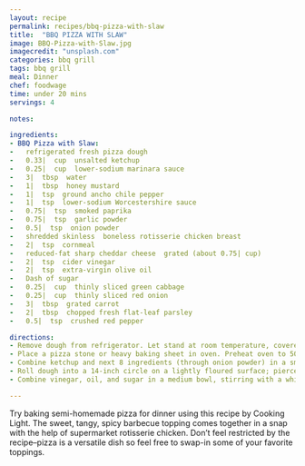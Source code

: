 ```yaml
---
layout: recipe
permalink: recipes/bbq-pizza-with-slaw
title:  "BBQ PIZZA WITH SLAW"
image: BBQ-Pizza-with-Slaw.jpg
imagecredit: "unsplash.com"
categories: bbq grill 
tags: bbq grill 
meal: Dinner
chef: foodwage
time: under 20 mins
servings: 4

notes:

ingredients:
- BBQ Pizza with Slaw:
-   refrigerated fresh pizza dough
-   0.33|  cup  unsalted ketchup
-   0.25|  cup  lower-sodium marinara sauce
-   3|  tbsp  water
-   1|  tbsp  honey mustard
-   1|  tsp  ground ancho chile pepper
-   1|  tsp  lower-sodium Worcestershire sauce
-   0.75|  tsp  smoked paprika
-   0.75|  tsp  garlic powder
-   0.5|  tsp  onion powder
-   shredded skinless  boneless rotisserie chicken breast
-   2|  tsp  cornmeal
-   reduced-fat sharp cheddar cheese  grated (about 0.75| cup)
-   2|  tsp  cider vinegar
-   2|  tsp  extra-virgin olive oil
-   Dash of sugar
-   0.25|  cup  thinly sliced green cabbage
-   0.25|  cup  thinly sliced red onion
-   3|  tbsp  grated carrot
-   2|  tbsp  chopped fresh flat-leaf parsley
-   0.5|  tsp  crushed red pepper

directions:
- Remove dough from refrigerator. Let stand at room temperature, covered, for 30 minutes.  
- Place a pizza stone or heavy baking sheet in oven. Preheat oven to 500°F (keep pizza stone or baking sheet in oven as it preheats).   
- Combine ketchup and next 8 ingredients (through onion powder) in a small saucepan; bring to a simmer. Reduce heat; cook 6 minutes. Combine 2 tablespoons ketchup mixture and chicken in a small bowl; toss to coat. 
- Roll dough into a 14-inch circle on a lightly floured surface; pierce liberally with a fork. Carefully remove pizza stone from oven. Sprinkle cornmeal over stone; place dough on stone. Spread remaining sauce over crust, leaving a 1/2-inch border. Arrange chicken mixture over dough. Sprinkle with cheese. Bake at 500°F for 9 minutes or until crust and cheese are browned.  
- Combine vinegar, oil, and sugar in a medium bowl, stirring with a whisk. Stir in cabbage, onion, and carrot; toss to coat. Top pizza with cabbage mixture, parsley, and red pepper. Cut into 8 wedges.

---
```


Try baking semi-homemade pizza for dinner using this recipe by Cooking Light. The sweet, tangy, spicy barbecue topping comes together in a snap with the help of supermarket rotisserie chicken. Don’t feel restricted by the recipe–pizza is a versatile dish so feel free to swap-in some of your favorite toppings.
